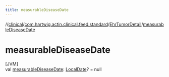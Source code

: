 ```yaml
---
title: measurableDiseaseDate
---
```

//[clinical](../../../index.html)/[com.hartwig.actin.clinical.feed.standard](../index.html)/[EhrTumorDetail](index.html)/[measurableDiseaseDate](measurable-disease-date.html)



# measurableDiseaseDate



[JVM]\
val [measurableDiseaseDate](measurable-disease-date.html): [LocalDate](https://docs.oracle.com/javase/8/docs/api/java/time/LocalDate.html)? = null




